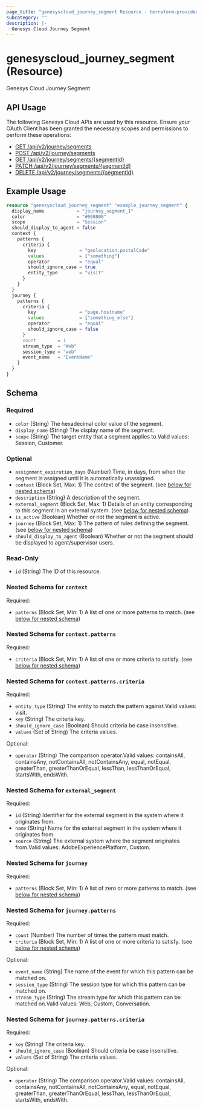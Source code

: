 ```yaml
---
page_title: "genesyscloud_journey_segment Resource - terraform-provider-genesyscloud"
subcategory: ""
description: |-
  Genesys Cloud Journey Segment
---
```

# genesyscloud_journey_segment (Resource)

Genesys Cloud Journey Segment

## API Usage
The following Genesys Cloud APIs are used by this resource. Ensure your OAuth Client has been granted the necessary scopes and permissions to perform these operations:

* [GET /api/v2/journey/segments](https://developer.genesys.cloud/commdigital/digital/webmessaging/journey/journey-apis#get-api-v2-journey-segments)
* [POST /api/v2/journey/segments](https://developer.genesys.cloud/commdigital/digital/webmessaging/journey/journey-apis#post-api-v2-journey-segments)
* [GET /api/v2/journey/segments/{segmentId}](https://developer.genesys.cloud/commdigital/digital/webmessaging/journey/journey-apis#get-api-v2-journey-segments--segmentId-)
* [PATCH /api/v2/journey/segments/{segmentId}](https://developer.genesys.cloud/commdigital/digital/webmessaging/journey/journey-apis#patch-api-v2-journey-segments--segmentId-)
* [DELETE /api/v2/journey/segments/{segmentId}](https://developer.genesys.cloud/commdigital/digital/webmessaging/journey/journey-apis#delete-api-v2-journey-segments--segmentId-)

## Example Usage

```terraform
resource "genesyscloud_journey_segment" "example_journey_segment" {
  display_name            = "journey_segment_1"
  color                   = "#008000"
  scope                   = "Session"
  should_display_to_agent = false
  context {
    patterns {
      criteria {
        key                = "geolocation.postalCode"
        values             = ["something"]
        operator           = "equal"
        should_ignore_case = true
        entity_type        = "visit"
      }
    }
  }
  journey {
    patterns {
      criteria {
        key                = "page.hostname"
        values             = ["something_else"]
        operator           = "equal"
        should_ignore_case = false
      }
      count        = 1
      stream_type  = "Web"
      session_type = "web"
      event_name   = "EventName"
    }
  }
}
```

<!-- schema generated by tfplugindocs -->
## Schema

### Required

- `color` (String) The hexadecimal color value of the segment.
- `display_name` (String) The display name of the segment.
- `scope` (String) The target entity that a segment applies to.Valid values: Session, Customer.

### Optional

- `assignment_expiration_days` (Number) Time, in days, from when the segment is assigned until it is automatically unassigned.
- `context` (Block Set, Max: 1) The context of the segment. (see [below for nested schema](#nestedblock--context))
- `description` (String) A description of the segment.
- `external_segment` (Block Set, Max: 1) Details of an entity corresponding to this segment in an external system. (see [below for nested schema](#nestedblock--external_segment))
- `is_active` (Boolean) Whether or not the segment is active.
- `journey` (Block Set, Max: 1) The pattern of rules defining the segment. (see [below for nested schema](#nestedblock--journey))
- `should_display_to_agent` (Boolean) Whether or not the segment should be displayed to agent/supervisor users.

### Read-Only

- `id` (String) The ID of this resource.

<a id="nestedblock--context"></a>
### Nested Schema for `context`

Required:

- `patterns` (Block Set, Min: 1) A list of one or more patterns to match. (see [below for nested schema](#nestedblock--context--patterns))

<a id="nestedblock--context--patterns"></a>
### Nested Schema for `context.patterns`

Required:

- `criteria` (Block Set, Min: 1) A list of one or more criteria to satisfy. (see [below for nested schema](#nestedblock--context--patterns--criteria))

<a id="nestedblock--context--patterns--criteria"></a>
### Nested Schema for `context.patterns.criteria`

Required:

- `entity_type` (String) The entity to match the pattern against.Valid values: visit.
- `key` (String) The criteria key.
- `should_ignore_case` (Boolean) Should criteria be case insensitive.
- `values` (Set of String) The criteria values.

Optional:

- `operator` (String) The comparison operator.Valid values: containsAll, containsAny, notContainsAll, notContainsAny, equal, notEqual, greaterThan, greaterThanOrEqual, lessThan, lessThanOrEqual, startsWith, endsWith.




<a id="nestedblock--external_segment"></a>
### Nested Schema for `external_segment`

Required:

- `id` (String) Identifier for the external segment in the system where it originates from.
- `name` (String) Name for the external segment in the system where it originates from.
- `source` (String) The external system where the segment originates from.Valid values: AdobeExperiencePlatform, Custom.


<a id="nestedblock--journey"></a>
### Nested Schema for `journey`

Required:

- `patterns` (Block Set, Min: 1) A list of zero or more patterns to match. (see [below for nested schema](#nestedblock--journey--patterns))

<a id="nestedblock--journey--patterns"></a>
### Nested Schema for `journey.patterns`

Required:

- `count` (Number) The number of times the pattern must match.
- `criteria` (Block Set, Min: 1) A list of one or more criteria to satisfy. (see [below for nested schema](#nestedblock--journey--patterns--criteria))

Optional:

- `event_name` (String) The name of the event for which this pattern can be matched on.
- `session_type` (String) The session type for which this pattern can be matched on.
- `stream_type` (String) The stream type for which this pattern can be matched on.Valid values: Web, Custom, Conversation.

<a id="nestedblock--journey--patterns--criteria"></a>
### Nested Schema for `journey.patterns.criteria`

Required:

- `key` (String) The criteria key.
- `should_ignore_case` (Boolean) Should criteria be case insensitive.
- `values` (Set of String) The criteria values.

Optional:

- `operator` (String) The comparison operator.Valid values: containsAll, containsAny, notContainsAll, notContainsAny, equal, notEqual, greaterThan, greaterThanOrEqual, lessThan, lessThanOrEqual, startsWith, endsWith.


